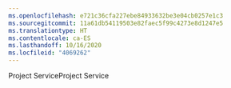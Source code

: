 ```yaml
---
ms.openlocfilehash: e721c36cfa227ebe84933632be3e04cb0257e1c3
ms.sourcegitcommit: 11a61db54119503e82faec5f99c4273e8d1247e5
ms.translationtype: HT
ms.contentlocale: ca-ES
ms.lasthandoff: 10/16/2020
ms.locfileid: "4069262"
---
```

<span data-ttu-id="85cc1-101">Project Service</span><span class="sxs-lookup"><span data-stu-id="85cc1-101">Project Service</span></span>
